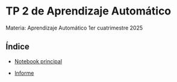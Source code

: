 # TP 2 de Aprendizaje Automático

Materia: Aprendizaje Automático
1er cuatrimestre 2025

## Índice

- [Notebook principal](py/TP2_main.ipynb)

- [Informe](informe/main.pdf)
